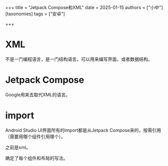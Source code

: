 +++
title = "Jetpack Compose和XML"
date = 2025-01-15
authors = ["小中"]
[taxonomies]
tags = ["安卓"]

+++

# XML

不是一门编程语言，是一门结构语言。可以用来编写界面，或者数据结构。

# Jetpack Compose

Google用来去取代XML的语言。


# import

Android Studio UI界面所有的import都是从Jetpack Compose来的，按需引用（需要用哪个组件引用哪个）。

之前是xml。

确定了每个组件和布局的写法。
